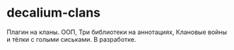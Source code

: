 # decalium-clans
Плагин на кланы. ООП, Три библиотеки на аннотациях, 
Клановые войны и тёлки с голыми сиськами. 
В разработке. 



